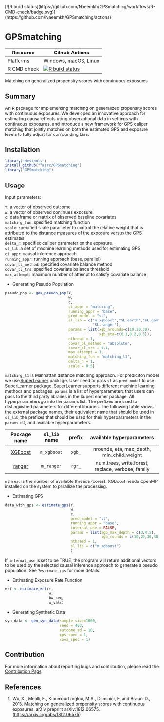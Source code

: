 <!-- badges:start --> [![R build status](https://github.com/Naeemkh/GPSmatching/workflows/R-CMD-check/badge.svg)](https://github.com/Naeemkh/GPSmatching/actions) <!-- badges:end -->


# GPSmatching


| Resource    |  Github Actions      |
| ----------  | -------------------- |
| Platforms   | Windows, macOS, Linux|
| R CMD check | [![R build status](https://github.com/Naeemkh/GPSmatching/workflows/R-CMD-check/badge.svg)](https://github.com/Naeemkh/GPSmatching/actions) |




Matching on generalized propensity scores with continuous exposures

## Summary

An R package for implementing matching on generalized propensity scores with continuous exposures. We developed an innovative approach for estimating causal effects using observational data in settings with continuous exposures, and introduce a new framework for GPS caliper matching that jointly matches on both the estimated GPS and exposure levels to fully adjust for confounding bias.

## Installation
```r
library("devtools")
install_github("fasrc/GPSmatching")
library("GPSmatching")
```

## Usage

Input parameters:

`Y`: a vector of observed outcome  
`w`: a vector of observed continues exposure  
`c`: data frame or matrix of observed baseline covariates  
`matching_fun`: specified matching function  
`scale`: specified scale parameter to control the relative weight that is attributed to the distance measures of the exposure versus the GPS estimates  
`delta_n`: specified caliper parameter on the exposure  
`sl_lib`: a set of machine learning methods used for estimating GPS  
`ci_appr`: causal inference approach   
`running_appr`: running approach (base, parallel)  
`covar_bl_method`: specified covariate balance method  
`covar_bl_trs`: specified covariate balance threshold  
`max_attempt`: maximum number of attempt to satisfy covariate balance  

- Generating Pseudo Population

```r
pseudo_pop <- gen_pseudo_pop(Y,
                             w,
                             c,
                             ci_appr = "matching",
                             running_appr = "base",
                             pred_model = "sl",
                             sl_lib = c("m_xgboost","SL.earth","SL.gam",
                                        "SL.ranger"),
                             params = list(xgb_nrounds=c(10,20,30),
                                           xgb_eta=c(0.1,0.2,0.3)),
                             nthread = 1,
                             covar_bl_method = "absolute",
                             covar_bl_trs = 0.1,
                             max_attempt = 1,
                             matching_fun = "matching_l1",
                             delta_n = 1,
                             scale = 0.5)

```
`matching_l1` is Manhattan distance matching approach. For prediciton model we use [SuperLearner](https://github.com/ecpolley/SuperLearner) package. User need to pass `sl` as `pred_model` to use SuperLearner package. SuperLearner supports different machine learning methods and packages. `params` is a list of hyperparameters that users can pass to the third party libraries in the SuperLearner package. All hyperparameters go into the params list.  The prefixes are used to distinguished parameters for different libraries. The following table shows the external package names, their equivalent name that should be used in `sl_lib`, the prefixes that should be used for their hyperparameters in the `params` list, and available hyperparameters. 

| Package name | `sl_lib` name | prefix| available hyperparameters |
|:------------:|:-------------:|:-----:|:-------------------------:|
| [XGBoost](https://xgboost.readthedocs.io/en/latest/index.html)| `m_xgboost` | `xgb_`|  nrounds, eta, max_depth, min_child_weight |
| [ranger](https://cran.r-project.org/web/packages/ranger/index.html) |`m_ranger`| `rgr_` | num.trees, write.forest, replace, verbose, family |

`nthread` is the number of available threads (cores). XGBoost needs OpenMP installed on the system to parallize the processing.

- Estimating GPS

```r
data_with_gps <- estimate_gps(Y,
                              w,
                              c,
                              pred_model = "sl",
                              running_appr = "base",
                              internal_use = FALSE,
                              params = list(xgb_max_depth = c(3,4,5),
                                            xgb_rounds = c(10,20,30,40)),
                              nthread = 1,                                
                              sl_lib = c("m_xgboost")
                              )

```

If `internal_use` is set to be TRUE, the program will return additional vectors to be used by the selected causal inference approach to generate a pseudo population. See `?estimate_gps` for more details. 

- Estimating Exposure Rate Function

```r
erf <- estimate_erf(Y,
                    w,
                    bw_seq,
                    w_vals)
```

- Generating Synthetic Data

```r
syn_data <- gen_syn_data(sample_size=1000,
                         seed = 403,
                         outcome_sd = 10,
                         gps_spec = 1,
                         cova_spec = 1)

```

## Contribution

For more information about reporting bugs and contribution, please read the [Contribution Page](inst/misc/developer_manual.md).


## References

1. Wu, X., Mealli, F., Kioumourtzoglou, M.A., Dominici, F. and Braun, D., 2018. Matching on generalized propensity scores with continuous exposures. arXiv preprint arXiv:1812.06575. (https://arxiv.org/abs/1812.06575)
